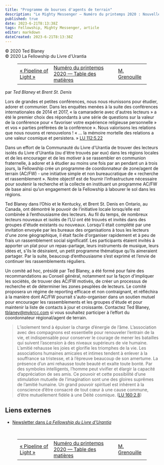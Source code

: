 ```yaml
---
title: "Programme de bourses d'agents de terrain"
description: "Le Mighty Messenger — Numéro du printemps 2020 : Nouvelles et opinions pour les lecteurs du Livre d'Urantia"
published: true
date: 2023-6-21T8:13:38Z
tags: Fellowship, Mighty Messenger, article
editor: markdown
dateCreated: 2023-6-21T8:13:38Z
---
```


<p class="v-card v-sheet theme--light grey lighten-3 px-2">© 2020 Ted Blaney<br>© 2020 La Fellowship du Livre d'Urantia</p>
<figure class="table chapter-navigator">
  <table>
    <tbody>
      <tr>
        <td>
        <a href="/fr/article/Michelle_Klimesh/Pipeline_of_Light">
          <span class="mdi mdi-arrow-left-drop-circle"></span><span class="pl-2">« Pipeline of Light »</span>
        </a>
        </td>
        <td>
        <a href="/fr/index/articles_mighty_messenger#numéro-du-printemps-2020">
          <span class="mdi mdi-book-open-variant"></span><span class="pl-2">Numéro du printemps 2020 — Table des matières</span>
        </a>
        </td>
        <td>
        <a href="/fr/article/Mary_Doubek/Mr_Frog">
          <span class="pr-2">M. Grenouille</span><span class="mdi mdi-arrow-right-drop-circle"></span>
        </a>
        </td>
      </tr>
    </tbody>
  </table>
</figure>



par _Ted Blaney_ et _Brent St. Denis_

Lors de grandes et petites conférences, nous nous réunissons pour étudier, adorer et communier. Dans les enquêtes menées à la suite des conférences internationales de 2014 et 2017, « la camaraderie avec d'autres lecteurs » a été le premier choix des répondants à une série de questions sur la valeur de la conférence pour « favoriser votre expérience religieuse personnelle » et vos « parties préférées de la conférence ». Nous valorisons les relations que nous nouons et renouvelons ! « ... la mémoire mortelle des relations a une valeur cosmique et persistera. » [LU 112:5.22](/fr/The_Urantia_Book/112#p5_22)

Dans un effort de la Communauté du Livre d'Urantia de trouver des lecteurs isolés du Livre d'Urantia (ou d'être trouvés par eux) dans les régions locales et de les encourager et de les motiver à se rassembler en communion fraternelle, à adorer et à étudier au moins une fois par an pendant un à trois jours, la Fellowship crée un programme de coordonnateur de zone/agent de terrain (AC/FW) - une initiative simple et non bureaucratique de « recherche et rassemblement ». Notre objectif est de fournir l’infrastructure nécessaire pour soutenir la recherche et la collecte en instituant un programme AC/FW de base ainsi qu’un engagement de la Fellowship à labourer le sol dans les régions.

Ted Blaney dans l’Ohio et le Kentucky, et Brent St. Denis en Ontario, au Canada, ont démontré le pouvoir de l’initiative locale lorsqu’elle est combinée à l’enthousiasme des lecteurs. Au fil du temps, de nombreux lecteurs nouveaux et isolés de l’LU ont été trouvés et invités dans des groupes d'étude existants ou nouveaux. Lorsqu’il était complété par une invitation envoyée par les bureaux des organisations à tous les lecteurs d'une zone géographique, il était facile d'organiser rapidement et à peu de frais un rassemblement social significatif. Les participants étaient invités à apporter un plat pour un repas-partage, leurs instruments de musique, leurs idées et, s'ils le désiraient, un petit programme thématique qu’ils aimeraient partager. Par la suite, beaucoup d’enthousiasme s’est exprimé et l’envie de continuer les rassemblements réguliers.

Un comité ad hoc, présidé par Ted Blaney, a été formé pour faire des recommandations au Conseil général, notamment sur la façon d'impliquer les sociétés, de trouver des AC/FW motivés, de créer un processus de recherche et de déterminer les zones peuplées de lecteurs. Le comité proposera un régime de reporting efficace et non contraignant, et réfléchira à la manière dont AC/FW pourrait s'auto-organiser dans un soutien mutuel pour encourager les rassemblements et les groupes d'étude et pour maintenir la liste de contacts à jour et croissante. Contactez Ted Blaney, tblaney@mykrcc.com si vous souhaitez participer à l’effort du coordonnateur régional/agent de terrain.

> L’isolement tend à épuiser la charge d’énergie de l’âme. L’association avec des compagnons est essentielle pour renouveler l’entrain de la vie, et indispensable pour conserver le courage de mener les batailles qui suivent l’ascension à des niveaux supérieurs de vie humaine. L’amitié rehausse les joies et glorifie les triomphes de la vie. Les associations humaines amicales et intimes tendent à enlever à la souffrance sa tristesse, et à l’épreuve beaucoup de son amertume. La présence d’un ami rehausse toute beauté et exalte toute bonté. Par des symboles intelligents, l’homme peut vivifier et élargir la capacité d’appréciation de ses amis. Ce pouvoir et cette possibilité d’une stimulation mutuelle de l’imagination sont une des gloires suprêmes de l’amitié humaine. Un grand pouvoir spirituel est inhérent à la conscience d’être consacré de tout cœur à une cause commune, d’être mutuellement fidèle à une Déité cosmique. ([LU 160:2.8](/fr/The_Urantia_Book/160#p2_8))

## Liens externes

* [Newsletter dans _La Fellowship du Livre d'Urantia_](https://assetrepository.urantiabook.org/AssetRepository/Communications/Mighty-Messenger/WEB-VERSION-MMApril20.pdf)

<br>



<figure class="table chapter-navigator">
  <table>
    <tbody>
      <tr>
        <td>
        <a href="/fr/article/Michelle_Klimesh/Pipeline_of_Light">
          <span class="mdi mdi-arrow-left-drop-circle"></span><span class="pl-2">« Pipeline of Light »</span>
        </a>
        </td>
        <td>
        <a href="/fr/index/articles_mighty_messenger#numéro-du-printemps-2020">
          <span class="mdi mdi-book-open-variant"></span><span class="pl-2">Numéro du printemps 2020 — Table des matières</span>
        </a>
        </td>
        <td>
        <a href="/fr/article/Mary_Doubek/Mr_Frog">
          <span class="pr-2">M. Grenouille</span><span class="mdi mdi-arrow-right-drop-circle"></span>
        </a>
        </td>
      </tr>
    </tbody>
  </table>
</figure>
